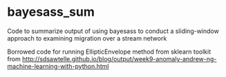 # bayesass_sum
Code to summarize output of using bayesass to conduct a sliding-window approach to examining migration over a stream network

Borrowed code for running EllipticEnvelope method from sklearn toolkit from http://sdsawtelle.github.io/blog/output/week9-anomaly-andrew-ng-machine-learning-with-python.html
